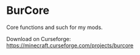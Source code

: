 # BurCore
Core functions and such for my mods.

Download on Curseforge: https://minecraft.curseforge.com/projects/burcore